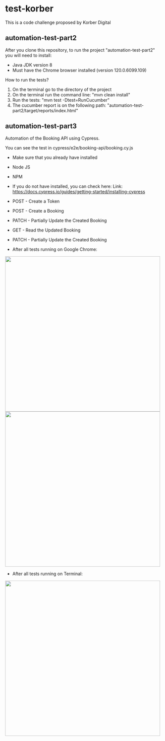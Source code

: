 # test-korber
This is a code challenge proposed by Korber Digital

## automation-test-part2
After you clone this repository, to run the project "automation-test-part2" you will need to install:
- Java JDK version 8
- Must have the Chrome browser installed (version 120.0.6099.109)

How to run the tests?
1. On the terminal go to the directory of the project
2. On the terminal run the command line: "mvn clean install"
3. Run the tests: "mvn test -Dtest=RunCucumber"
4. The cucumber report is on the following path: "automation-test-part2/target/reports/index.html"


## automation-test-part3
Automation of the Booking API using Cypress.

You can see the test in cypress/e2e/booking-api/booking.cy.js

- Make sure that you already have installed
- Node JS
- NPM

- If you do not have installed, you can check here:
Link: https://docs.cypress.io/guides/getting-started/installing-cypress

- POST - Create a Token
- POST - Create a Booking
- PATCH  - Partially Update the Created Booking
- GET  - Read the Updated Booking
- PATCH  - Partially Update the Created Booking

- After all tests running on Google Chrome:
<img src="https://github.com/alessandrocode09/test-korber/automation-test-part3/blob/master/images/photo01.png" width="500"/>
<img src="https://github.com/alessandrocode09/test-korber/automation-test-part3/blob/master/images/photo02.pgn" width="500"/>

- After all tests running on Terminal:
<img src="https://github.com/alessandrocode09/test-korber/automation-test-part3/blob/master/images/photo03.pgn" width="500"/>
